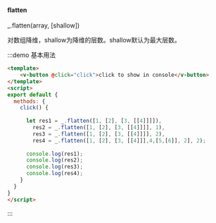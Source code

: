 #### flatten

_.flatten(array, [shallow]) 

对数组降维，shallow为降维的层数。shallow默认为最大层数。

:::demo 基本用法
```html
<template>
    <v-button @click="click">click to show in console</v-button>
</template>
<script>
export default {
  methods: {
    click() {
      
      let res1 = _.flatten([1, [2], [3, [[4]]]]),
        res2 = _.flatten([1, [2], [3, [[4]]]], 1),
        res3 = _.flatten([1, [2], [3, [[4]]]], 2),
        res4 = _.flatten([1, [2], [3, [[4]]],4,[5,[6]], 2], 2);
      
      console.log(res1);
      console.log(res2);
      console.log(res3);
      console.log(res4);
    }
  }
}
</script>
```
:::
